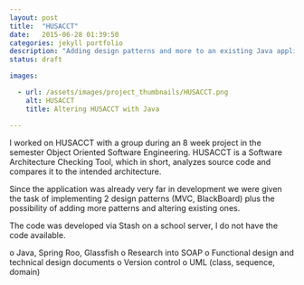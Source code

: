 ```yaml
---
layout: post
title:  "HUSACCT"
date:   2015-06-28 01:39:50
categories: jekyll portfolio
description: "Adding design patterns and more to an existing Java application"
status: draft

images:

  - url: /assets/images/project_thumbnails/HUSACCT.png
    alt: HUSACCT
    title: Altering HUSACCT with Java

---
```


I worked on HUSACCT with a group during an 8 week project in the semester Object Oriented Software Engineering. HUSACCT is a Software Architecture Checking Tool, which in short, analyzes source code and compares it to the intended architecture.

Since the application was already very far in development we were given the task of implementing 2 design patterns (MVC, BlackBoard) plus the possibility of adding more patterns and altering existing ones.

The code was developed via Stash on a school server, I do not have the code available. 


o	Java, Spring Roo, Glassfish
o	Research into SOAP
o	Functional design and technical design documents
o	Version control
o	UML (class, sequence, domain)
